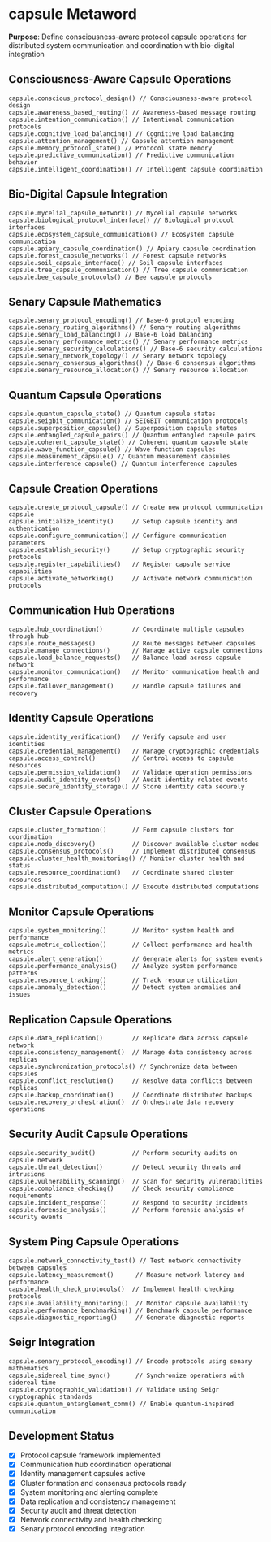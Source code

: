 # capsule Metaword

**Purpose**: Define consciousness-aware protocol capsule operations for distributed system communication and coordination with bio-digital integration

## Consciousness-Aware Capsule Operations

```hyphos
capsule.conscious_protocol_design() // Consciousness-aware protocol design
capsule.awareness_based_routing() // Awareness-based message routing
capsule.intention_communication() // Intentional communication protocols
capsule.cognitive_load_balancing() // Cognitive load balancing
capsule.attention_management() // Capsule attention management
capsule.memory_protocol_state() // Protocol state memory
capsule.predictive_communication() // Predictive communication behavior
capsule.intelligent_coordination() // Intelligent capsule coordination
```

## Bio-Digital Capsule Integration

```hyphos
capsule.mycelial_capsule_network() // Mycelial capsule networks
capsule.biological_protocol_interface() // Biological protocol interfaces
capsule.ecosystem_capsule_communication() // Ecosystem capsule communication
capsule.apiary_capsule_coordination() // Apiary capsule coordination
capsule.forest_capsule_networks() // Forest capsule networks
capsule.soil_capsule_interface() // Soil capsule interfaces
capsule.tree_capsule_communication() // Tree capsule communication
capsule.bee_capsule_protocols() // Bee capsule protocols
```

## Senary Capsule Mathematics

```hyphos
capsule.senary_protocol_encoding() // Base-6 protocol encoding
capsule.senary_routing_algorithms() // Senary routing algorithms
capsule.senary_load_balancing() // Base-6 load balancing
capsule.senary_performance_metrics() // Senary performance metrics
capsule.senary_security_calculations() // Base-6 security calculations
capsule.senary_network_topology() // Senary network topology
capsule.senary_consensus_algorithms() // Base-6 consensus algorithms
capsule.senary_resource_allocation() // Senary resource allocation
```

## Quantum Capsule Operations

```hyphos
capsule.quantum_capsule_state() // Quantum capsule states
capsule.seigbit_communication() // SEIGBIT communication protocols
capsule.superposition_capsule() // Superposition capsule states
capsule.entangled_capsule_pairs() // Quantum entangled capsule pairs
capsule.coherent_capsule_state() // Coherent quantum capsule state
capsule.wave_function_capsule() // Wave function capsules
capsule.measurement_capsule() // Quantum measurement capsules
capsule.interference_capsule() // Quantum interference capsules
```

## Capsule Creation Operations

```hyphos
capsule.create_protocol_capsule() // Create new protocol communication capsule
capsule.initialize_identity()     // Setup capsule identity and authentication
capsule.configure_communication() // Configure communication parameters
capsule.establish_security()      // Setup cryptographic security protocols
capsule.register_capabilities()   // Register capsule service capabilities
capsule.activate_networking()     // Activate network communication protocols
```

## Communication Hub Operations

```hyphos
capsule.hub_coordination()        // Coordinate multiple capsules through hub
capsule.route_messages()          // Route messages between capsules
capsule.manage_connections()      // Manage active capsule connections
capsule.load_balance_requests()   // Balance load across capsule network
capsule.monitor_communication()   // Monitor communication health and performance
capsule.failover_management()     // Handle capsule failures and recovery
```

## Identity Capsule Operations

```hyphos
capsule.identity_verification()   // Verify capsule and user identities
capsule.credential_management()   // Manage cryptographic credentials
capsule.access_control()          // Control access to capsule resources
capsule.permission_validation()   // Validate operation permissions
capsule.audit_identity_events()   // Audit identity-related events
capsule.secure_identity_storage() // Store identity data securely
```

## Cluster Capsule Operations

```hyphos
capsule.cluster_formation()       // Form capsule clusters for coordination
capsule.node_discovery()          // Discover available cluster nodes
capsule.consensus_protocols()     // Implement distributed consensus
capsule.cluster_health_monitoring() // Monitor cluster health and status
capsule.resource_coordination()   // Coordinate shared cluster resources
capsule.distributed_computation() // Execute distributed computations
```

## Monitor Capsule Operations

```hyphos
capsule.system_monitoring()       // Monitor system health and performance
capsule.metric_collection()       // Collect performance and health metrics
capsule.alert_generation()        // Generate alerts for system events
capsule.performance_analysis()    // Analyze system performance patterns
capsule.resource_tracking()       // Track resource utilization
capsule.anomaly_detection()       // Detect system anomalies and issues
```

## Replication Capsule Operations

```hyphos
capsule.data_replication()        // Replicate data across capsule network
capsule.consistency_management()  // Manage data consistency across replicas
capsule.synchronization_protocols() // Synchronize data between capsules
capsule.conflict_resolution()     // Resolve data conflicts between replicas
capsule.backup_coordination()     // Coordinate distributed backups
capsule.recovery_orchestration()  // Orchestrate data recovery operations
```

## Security Audit Capsule Operations

```hyphos
capsule.security_audit()          // Perform security audits on capsule network
capsule.threat_detection()        // Detect security threats and intrusions
capsule.vulnerability_scanning()  // Scan for security vulnerabilities
capsule.compliance_checking()     // Check security compliance requirements
capsule.incident_response()       // Respond to security incidents
capsule.forensic_analysis()       // Perform forensic analysis of security events
```

## System Ping Capsule Operations

```hyphos
capsule.network_connectivity_test() // Test network connectivity between capsules
capsule.latency_measurement()      // Measure network latency and performance
capsule.health_check_protocols()  // Implement health checking protocols
capsule.availability_monitoring()  // Monitor capsule availability
capsule.performance_benchmarking() // Benchmark capsule performance
capsule.diagnostic_reporting()     // Generate diagnostic reports
```

## Seigr Integration

```hyphos
capsule.senary_protocol_encoding() // Encode protocols using senary mathematics
capsule.sidereal_time_sync()       // Synchronize operations with sidereal time
capsule.cryptographic_validation() // Validate using Seigr cryptographic standards
capsule.quantum_entanglement_comm() // Enable quantum-inspired communication
```

## Development Status

- [x] Protocol capsule framework implemented
- [x] Communication hub coordination operational
- [x] Identity management capsules active
- [x] Cluster formation and consensus protocols ready
- [x] System monitoring and alerting complete
- [x] Data replication and consistency management
- [x] Security audit and threat detection
- [x] Network connectivity and health checking
- [x] Senary protocol encoding integration
